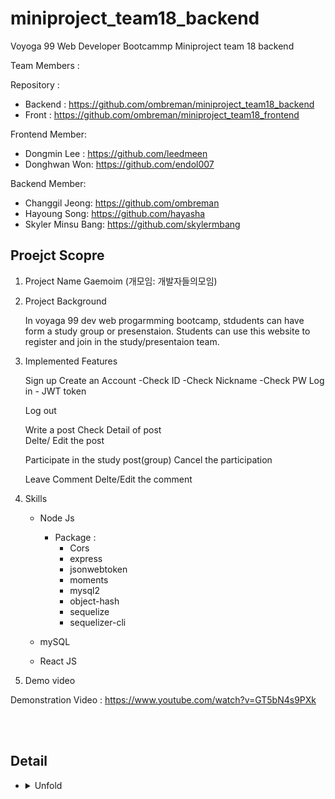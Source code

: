 # miniproject_team18_backend
Voyoga 99 Web Developer Bootcammp 
Miniproject team 18 backend


Team Members :

Repository :
- Backend : https://github.com/ombreman/miniproject_team18_backend
- Front : https://github.com/ombreman/miniproject_team18_frontend

 Frontend Member:  
 - Dongmin Lee  :  https://github.com/leedmeen
 - Donghwan Won: https://github.com/endol007
 
 Backend Member:   
 -  Changgil Jeong: https://github.com/ombreman
 -  Hayoung Song: https://github.com/hayasha
 -  Skyler Minsu Bang: https://github.com/skylermbang
          
          


## Proejct Scopre

 1. Project Name 
     Gaemoim (개모임:  개발자들의모임)

 2. Project Background

    In voyaga 99 dev web progarmming bootcamp,  stdudents can have form a study group or presenstaion. 
    Students can use this website to register and join in the study/presentaion team. 

3. Implemented Features 

    Sign up
      Create an Account
         -Check ID
         -Check Nickname
         -Check PW 
      Log in
         - JWT token

      Log out 

      Write a post 
      Check Detail of post  
      Delte/ Edit the post 

      Participate in the study post(group)
      Cancel the participation
      
      Leave Comment 
      Delte/Edit the comment
 
 
4. Skills

   - Node Js 
      - Package :  
          -  Cors 
          -  express
          -  jsonwebtoken
          -  moments
          -  mysql2
          -  object-hash
          -  sequelize
          -  sequelizer-cli
   - mySQL
      
   - React JS 

5. Demo video

 Demonstration Video : https://www.youtube.com/watch?v=GT5bN4s9PXk
 
 
 
  </details>
  <br
    
  </summary>
    <br>

## Detail
* <details>
  <summary>
   Unfold
  </summary>
    <br>


  </details>
  <br>
